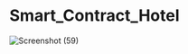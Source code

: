# Smart_Contract_Hotel
![Screenshot (59)](https://user-images.githubusercontent.com/85480290/121517410-f6904380-ca0c-11eb-858e-fb30e9b2ba07.png)
